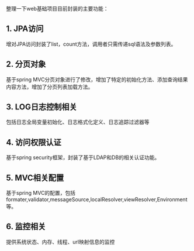 <!---
markmeta_author: wongoo
markmeta_date: 2016-11-06
markmeta_title: 基础web项目封装的功能
markmeta_categories: 经验
markmeta_tags: Web,API
-->


整理一下web基础项目目前封装的主要功能：


## 1. JPA访问
增对JPA访问封装了list，count方法，调用者只需传递sql语法及参数列表。

## 2. 分页对象
基于spring MVC分页对象进行了修改，增加了特定的初始化方法、添加查询结果内容方法，增加了分页列表加载方法。
 
## 3. LOG日志控制相关
包括日志全局变量初始化、日志格式化定义、日志追踪过滤器等

## 4. 访问权限认证
基于spring security框架，封装了基于LDAP和DB的相关认证功能。

## 5. MVC相关配置
基于spring MVC的配置，包括 formater,validator,messageSource,localResolver,viewResolver,Environment等。

## 6. 监控相关
提供系统状态、内存、线程、url映射信息的监控



